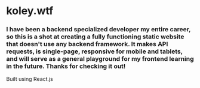 # koley.wtf

### I have been a backend specialized developer my entire career, so this is a shot at creating a fully functioning static website that doesn't use any backend framework. It makes API requests, is single-page, responsive for mobile and tablets, and will serve as a general playground for my frontend learning in the future. Thanks for checking it out!

Built using React.js


